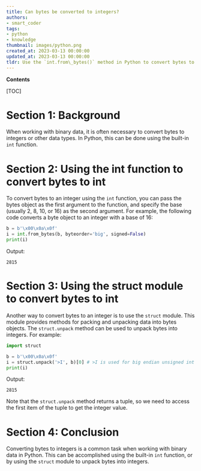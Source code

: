 ```yaml
---
title: Can bytes be converted to integers?
authors:
- smart_coder
tags:
- python
- knowledge
thumbnail: images/python.png
created_at: 2023-03-13 00:00:00
updated_at: 2023-03-13 00:00:00
tldr: Use the `int.from\_bytes()` method in Python to convert bytes to an integer.
---
```


**Contents**

[TOC]

# Section 1: Background

When working with binary data, it is often necessary to convert bytes to integers or other data types. In Python, this can be done using the built-in `int` function.

# Section 2: Using the int function to convert bytes to int

To convert bytes to an integer using the `int` function, you can pass the bytes object as the first argument to the function, and specify the base (usually 2, 8, 10, or 16) as the second argument. For example, the following code converts a byte object to an integer with a base of 16:

```python
b = b'\x00\x0a\x0f'
i = int.from_bytes(b, byteorder='big', signed=False)
print(i)
```

Output:
```
2815
```

# Section 3: Using the struct module to convert bytes to int

Another way to convert bytes to an integer is to use the `struct` module. This module provides methods for packing and unpacking data into bytes objects. The `struct.unpack` method can be used to unpack bytes into integers. For example:

```python
import struct

b = b'\x00\x0a\x0f'
i = struct.unpack('>I', b)[0] # >I is used for big endian unsigned int
print(i)
```

Output:
```
2815
```

Note that the `struct.unpack` method returns a tuple, so we need to access the first item of the tuple to get the integer value.

# Section 4: Conclusion

Converting bytes to integers is a common task when working with binary data in Python. This can be accomplished using the built-in `int` function, or by using the `struct` module to unpack bytes into integers.

